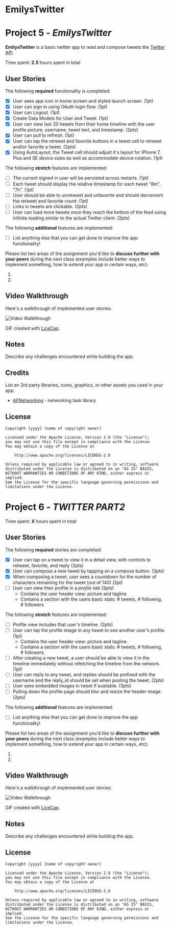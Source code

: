 # EmilysTwitter

# Project 5 - *EmilysTwitter*

**EmilysTwitter** is a basic twitter app to read and compose tweets the [Twitter API](https://apps.twitter.com/).

Time spent: **2.5** hours spent in total

## User Stories

The following **required** functionality is completed:

- [x] User sees app icon in home screen and styled launch screen. (1pt)
- [x] User can sign in using OAuth login flow. (1pt)
- [x] User can Logout. (1pt)
- [x] Create Data Models for User and Tweet. (1pt)
- [x] User can view last 20 tweets from their home timeline with the user profile picture, username, tweet text, and timestamp. (2pts)
- [x] User can pull to refresh. (1pt)
- [x] User can tap the retweet and favorite buttons in a tweet cell to retweet and/or favorite a tweet. (2pts)
- [x] Using AutoLayout, the Tweet cell should adjust it's layout for iPhone 7, Plus and SE device sizes as well as accommodate device rotation. (1pt)

The following **stretch** features are implemented:

- [ ] The current signed in user will be persisted across restarts. (1pt)
- [ ] Each tweet should display the relative timestamp for each tweet "8m", "7h". (1pt)
- [ ] User should be able to unretweet and unfavorite and should decrement the retweet and favorite count. (1pt)
- [ ] Links in tweets are clickable. (2pts)
- [ ] User can load more tweets once they reach the bottom of the feed using infinite loading similar to the actual Twitter client. (2pts)

The following **additional** features are implemented:

- [ ] List anything else that you can get done to improve the app functionality!

Please list two areas of the assignment you'd like to **discuss further with your peers** during the next class (examples include better ways to implement something, how to extend your app in certain ways, etc):

1.
2.

## Video Walkthrough

Here's a walkthrough of implemented user stories:

<img src='https://i.imgur.com/wuSql0l.gif' title='Video Walkthrough' width='' alt='Video Walkthrough' />

GIF created with [LiceCap](http://www.cockos.com/licecap/).

## Notes

Describe any challenges encountered while building the app.

## Credits

List an 3rd party libraries, icons, graphics, or other assets you used in your app.

- [AFNetworking](https://github.com/AFNetworking/AFNetworking) - networking task library

## License

    Copyright [yyyy] [name of copyright owner]

    Licensed under the Apache License, Version 2.0 (the "License");
    you may not use this file except in compliance with the License.
    You may obtain a copy of the License at

        http://www.apache.org/licenses/LICENSE-2.0

    Unless required by applicable law or agreed to in writing, software
    distributed under the License is distributed on an "AS IS" BASIS,
    WITHOUT WARRANTIES OR CONDITIONS OF ANY KIND, either express or implied.
    See the License for the specific language governing permissions and
    limitations under the License.


# Project 6 - *TWITTER PART2*

Time spent: **X** hours spent in total

## User Stories

The following **required** stories are completed:

- [x] User can tap on a tweet to view it in a detail view, with controls to retweet, favorite, and reply (2pts)
- [x] User can compose a new tweet by tapping on a compose button. (3pts)
- [x] When composing a tweet, user sees a countdown for the number of characters remaining for the tweet (out of 140) (2pt)
- [ ] User can view their profile in a *profile tab* (3pts)
   - Contains the user header view: picture and tagline
   - Contains a section with the users basic stats: # tweets, # following, # followers

The following **stretch** features are implemented:

- [ ] Profile view includes that user's timeline. (2pts)
- [ ] User can tap the profile image in any tweet to see another user's profile. (1pt)
   - Contains the user header view: picture and tagline.
   - Contains a section with the users basic stats: # tweets, # following, # followers.
- [ ] After creating a new tweet, a user should be able to view it in the timeline immediately without refetching the timeline from the network. (1pt)
- [ ] User can reply to any tweet, and replies should be prefixed with the username and the reply_id should be set when posting the tweet. (2pts)
- [ ] User sees embedded images in tweet if available. (3pts)
- [ ] Pulling down the profile page should blur and resize the header image. (2pts)

The following **additional** features are implemented:

- [ ] List anything else that you can get done to improve the app functionality!

Please list two areas of the assignment you'd like to **discuss further with your peers** during the next class (examples include better ways to implement something, how to extend your app in certain ways, etc):

1.
2.

## Video Walkthrough

Here's a walkthrough of implemented user stories:

<img src='https://i.imgur.com/VS4hCkI.gif' title='Video Walkthrough' width='' alt='Video Walkthrough' />

GIF created with [LiceCap](http://www.cockos.com/licecap/).

## Notes

Describe any challenges encountered while building the app.

## License

    Copyright [yyyy] [name of copyright owner]

    Licensed under the Apache License, Version 2.0 (the "License");
    you may not use this file except in compliance with the License.
    You may obtain a copy of the License at

        http://www.apache.org/licenses/LICENSE-2.0

    Unless required by applicable law or agreed to in writing, software
    distributed under the License is distributed on an "AS IS" BASIS,
    WITHOUT WARRANTIES OR CONDITIONS OF ANY KIND, either express or implied.
    See the License for the specific language governing permissions and
    limitations under the License.
